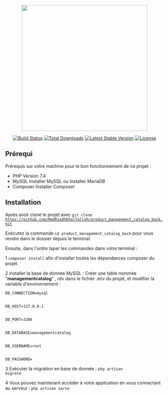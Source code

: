 <p align="center"><a href="https://laravel.com" target="_blank"><img src="https://raw.githubusercontent.com/laravel/art/master/logo-lockup/5%20SVG/2%20CMYK/1%20Full%20Color/laravel-logolockup-cmyk-red.svg" width="400"></a></p>

<p align="center">
<a href="https://travis-ci.org/laravel/framework"><img src="https://travis-ci.org/laravel/framework.svg" alt="Build Status"></a>
<a href="https://packagist.org/packages/laravel/framework"><img src="https://img.shields.io/packagist/dt/laravel/framework" alt="Total Downloads"></a>
<a href="https://packagist.org/packages/laravel/framework"><img src="https://img.shields.io/packagist/v/laravel/framework" alt="Latest Stable Version"></a>
<a href="https://packagist.org/packages/laravel/framework"><img src="https://img.shields.io/packagist/l/laravel/framework" alt="License"></a>
</p>

## Prérequi


Prérequis sur votre machine pour le bon fonctionnement de ce projet :
<ul>
    <li>PHP Version 7.4</li>
    <li>MySQL Installer MySQL ou Installer MariaDB</li>
    <li>Composer Installer Composer</li>
</ul>

## Installation


Après avoir cloné le projet avec <code>git clone https://github.com/MedRiadhKhalfallah/product_management_catalog_back.git</code>

Exécutez la commande <code>cd product_management_catalog_back</code> pour vous rendre dans le dossier depuis le terminal.

Ensuite, dans l'ordre taper les commandes dans votre terminal :

1 <code>composer install</code> afin d'installer toutes les dépendances composer du projet.

2 installer la base de donnée MySQL : Créer une table nommée "<b>managementcatalog</b>" , rdv dans le fichier .env du projet, et modifier la variable d'environnement :
<br>
<code>
DB_CONNECTION=mysql</code><br><code>  
DB_HOST=127.0.0.1</code><br><code>  
DB_PORT=3306</code><br><code>  
DB_DATABASE=managementcatalog</code><br><code>  
DB_USERNAME=root</code><br><code>  
DB_PASSWORD=
</code>

3 Exécuter la migration en base de donnée : <code>php artisan migrate</code>

4 Vous pouvez maintenant accéder à votre application en vous connectant au serveur : <code>php artisan serve</code>


